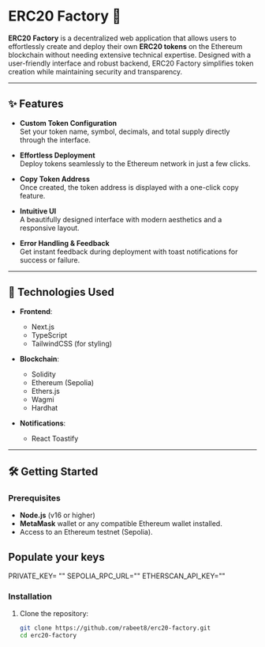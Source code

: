 # ERC20 Factory 🚀

**ERC20 Factory** is a decentralized web application that allows users to effortlessly create and deploy their own **ERC20 tokens** on the Ethereum blockchain without needing extensive technical expertise. Designed with a user-friendly interface and robust backend, ERC20 Factory simplifies token creation while maintaining security and transparency.

---

## ✨ **Features**
- **Custom Token Configuration**  
  Set your token name, symbol, decimals, and total supply directly through the interface.
  
- **Effortless Deployment**  
  Deploy tokens seamlessly to the Ethereum network in just a few clicks.

- **Copy Token Address**  
  Once created, the token address is displayed with a one-click copy feature.

- **Intuitive UI**  
  A beautifully designed interface with modern aesthetics and a responsive layout.

- **Error Handling & Feedback**  
  Get instant feedback during deployment with toast notifications for success or failure.


---

## 🚀 **Technologies Used**
- **Frontend**:  
  - Next.js  
  - TypeScript  
  - TailwindCSS (for styling)  

- **Blockchain**: 
  - Solidity 
  - Ethereum (Sepolia)  
  - Ethers.js  
  - Wagmi 
  - Hardhat 

- **Notifications**:  
  - React Toastify  

---

## 🛠️ **Getting Started**

### Prerequisites
- **Node.js** (v16 or higher)
- **MetaMask** wallet or any compatible Ethereum wallet installed.
- Access to an Ethereum testnet (Sepolia).

## **Populate your keys**
PRIVATE_KEY= ""
SEPOLIA_RPC_URL=""
ETHERSCAN_API_KEY=""

### Installation
1. Clone the repository:
   ```bash
   git clone https://github.com/rabeet8/erc20-factory.git
   cd erc20-factory
